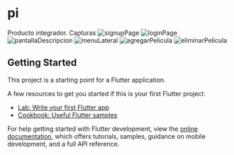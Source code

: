 # pi

Producto integrador.
Capturas
![signupPage](https://github.com/carnavalito/DAM-PI/assets/73680539/ca7096bb-913e-4274-9199-029965b94bf0)
![loginPage](https://github.com/carnavalito/DAM-PI/assets/73680539/8a5915d3-9cb5-4dee-b8c5-a86a9ee3700e)
![pantallaDescripcion](https://github.com/carnavalito/DAM-PI/assets/73680539/9e6e8587-f794-4a0d-9edc-0e806074d8b6)
![menuLateral](https://github.com/carnavalito/DAM-PI/assets/73680539/eb5c2eda-3a50-4064-8e1b-192d25908539)
![agregarPelicula](https://github.com/carnavalito/DAM-PI/assets/73680539/51129e5c-e6da-48be-a2d8-be14535c9859)
![eliminarPelicula](https://github.com/carnavalito/DAM-PI/assets/73680539/858a0ad3-0f3b-44c9-b462-65cb7295c869)


## Getting Started

This project is a starting point for a Flutter application.

A few resources to get you started if this is your first Flutter project:

- [Lab: Write your first Flutter app](https://docs.flutter.dev/get-started/codelab)
- [Cookbook: Useful Flutter samples](https://docs.flutter.dev/cookbook)

For help getting started with Flutter development, view the
[online documentation](https://docs.flutter.dev/), which offers tutorials,
samples, guidance on mobile development, and a full API reference.
